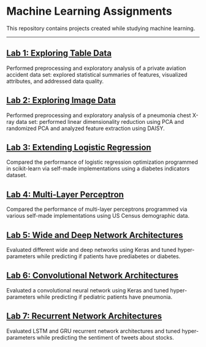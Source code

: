 # Machine Learning Assignments

This repository contains projects created while studying machine learning.

<hr/>

## [Lab 1: Exploring Table Data](https://github.com/kirkwat/machine-learning/blob/main/lab1/master.ipynb)

Performed preprocessing and exploratory analysis of a private aviation accident data set: explored statistical summaries of features, visualized attributes, and addressed data quality.

## [Lab 2: Exploring Image Data](https://github.com/kirkwat/machine-learning/blob/main/lab2/master.ipynb)

Performed preprocessing and exploratory analysis of a pneumonia chest X-ray data set: performed linear dimensionality reduction using PCA and randomized PCA and analyzed feature extraction using DAISY. 

## [Lab 3: Extending Logistic Regression](https://github.com/kirkwat/machine-learning/blob/main/lab3/master.ipynb)

Compared the performance of logistic regression optimization programmed in scikit-learn via self-made implementations using a diabetes indicators dataset.

## [Lab 4: Multi-Layer Perceptron](https://github.com/kirkwat/machine-learning/blob/main/lab4/master.ipynb)

Compared the performance of multi-layer perceptrons programmed via various self-made implementations using US Census demographic data.

## [Lab 5: Wide and Deep Network Architectures](https://github.com/kirkwat/machine-learning/blob/main/lab5/master.ipynb)

Evaluated different wide and deep networks using Keras and tuned hyper-parameters while predicting if patients have prediabetes or diabetes.

## [Lab 6: Convolutional Network Architectures](https://github.com/kirkwat/machine-learning/blob/main/lab6/master.ipynb)

Evaluated a convolutional neural network using Keras and tuned hyper-parameters while predicting if pediatric patients have pneumonia.

## [Lab 7: Recurrent Network Architectures](https://github.com/kirkwat/machine-learning/blob/main/lab7/master.ipynb)

Evaluated LSTM and GRU recurrent network architectures and tuned hyper-parameters while predicting the sentiment of tweets about stocks.
